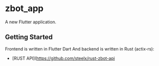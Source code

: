 # zbot_app

A new Flutter application.

## Getting Started

Frontend is written in Flutter Dart
And backend is written in Rust (actix-rs):

- [RUST API](https://github.com/steelx/rust-zbot-api

